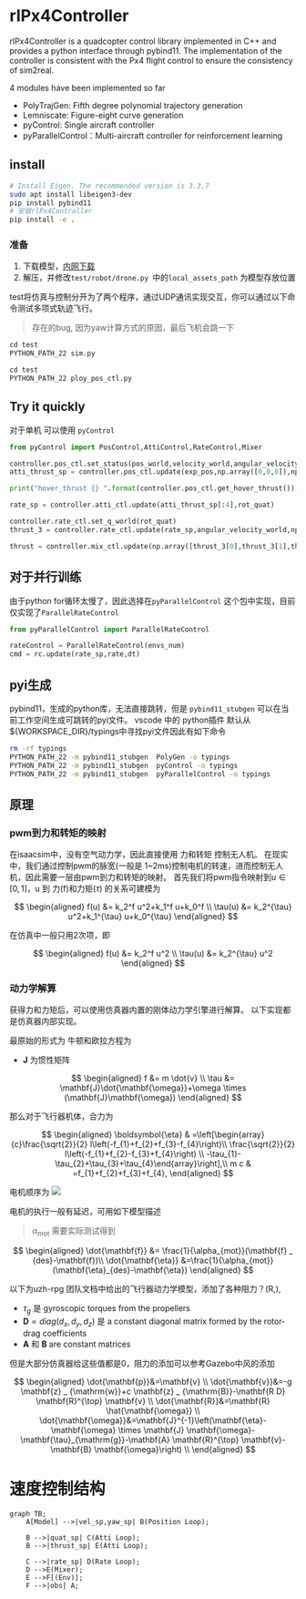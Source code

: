 # rlPx4Controller

rlPx4Controller is a quadcopter control library implemented in C++ and provides a python interface through pybind11. The implementation of the controller is consistent with the Px4 flight control to ensure the consistency of sim2real.

4 modules have been implemented so far

- PolyTrajGen: Fifth degree polynomial trajectory generation
- Lemniscate:  Figure-eight curve generation
- pyControl: Single aircraft controller
- pyParallelControl：Multi-aircraft controller for reinforcement learning


## install

```bash
# Install Eigen. The recommended version is 3.3.7
sudo apt install libeigen3-dev
pip install pybind11
# 安装rlPx4Controller
pip install -e .
```



### 准备

1. 下载模型，[内网下载](http://qyswarm.top/data/share/x-152bV2.1.zip)
1. 解压，并修改`test/robot/drone.py `中的`local_assets_path` 为模型存放位置

test将仿真与控制分开为了两个程序，通过UDP通讯实现交互，你可以通过以下命令测试多项式轨迹飞行。

> 存在的bug, 因为yaw计算方式的原因，最后飞机会跳一下

```python
cd test
PYTHON_PATH_22 sim.py 
```

```python
cd test
PYTHON_PATH_22 ploy_pos_ctl.py 
```


## Try it quickly

对于单机 可以使用 `pyControl `

```python
from pyControl import PosControl,AttiControl,RateControl,Mixer

controller.pos_ctl.set_status(pos_world,velocity_world,angular_velocity_world,rot_quat,current_time-last_rate_control_time)
atti_thrust_sp = controller.pos_ctl.update(exp_pos,np.array([0,0,0]),np.array([0,0,0]),float(yaw))

print("hover_thrust {} ".format(controller.pos_ctl.get_hover_thrust()))

rate_sp = controller.atti_ctl.update(atti_thrust_sp[:4],rot_quat)

controller.rate_ctl.set_q_world(rot_quat)
thrust_3 = controller.rate_ctl.update(rate_sp,angular_velocity_world,np.array([0,0,0]),current_time-last_rate_control_time)

thrust = controller.mix_ctl.update(np.array([thrust_3[0],thrust_3[1],thrust_3[2],atti_thrust_sp[4]]))

```

## 对于并行训练

由于python for循环太慢了，因此选择在`pyParallelControl` 这个包中实现，目前仅实现了`ParallelRateControl`

```python
from pyParallelControl import ParallelRateControl

rateControl = ParallelRateControl(envs_num)
cmd = rc.update(rate_sp,rate,dt)
```


## pyi生成

pybind11，生成的python库，无法直接跳转，但是 `pybind11_stubgen` 可以在当前工作空间生成可跳转的pyi文件。
vscode 中的 python插件 默认从${WORKSPACE_DIR}/typings中寻找pyi文件因此有如下命令

```bash
rm -rf typings
PYTHON_PATH_22 -m pybind11_stubgen  PolyGen -o typings
PYTHON_PATH_22 -m pybind11_stubgen  pyControl -o typings
PYTHON_PATH_22 -m pybind11_stubgen  pyParallelControl -o typings

```



## 原理

### pwm到力和转矩的映射
在isaacsim中，没有空气动力学，因此直接使用 力和转矩 控制无人机。
在现实中，我们通过控制pwm的脉宽(一般是 1~2ms)控制电机的转速，进而控制无人机，因此需要一层由pwm到力和转矩的映射。
首先我们将pwm指令映射到$u\in[0,1]$，u 到 力(f)和力矩$(\tau)$ 的关系可建模为

$$
\begin{aligned}
    f(u) &= k_2^f u^2+k_1^f u+k_0^f \\
    \tau(u) &= k_2^{\tau} u^2+k_1^{\tau} u+k_0^{\tau}
\end{aligned}
$$

在仿真中一般只用2次项，即

$$
\begin{aligned}
    f(u) &= k_2^f u^2 \\
    \tau(u) &= k_2^{\tau} u^2
\end{aligned}
$$


### 动力学解算

获得力和力矩后，可以使用仿真器内置的刚体动力学引擎进行解算。
以下实现都是仿真器内部实现。
<!-- 参数主要为，质量，和惯性矩阵。 -->

最原始的形式为 牛顿和欧拉方程为
- $\mathbf{J}$ 为惯性矩阵

$$
\begin{aligned}
    f &= m \dot{v} \\
    \tau &= \mathbf{J}\dot{\mathbf{\omega}}+\omega \times (\mathbf{J}\mathbf{\omega})
\end{aligned}
$$


那么对于飞行器机体，合力为

$$
\begin{aligned}
\boldsymbol{\eta} & =\left[\begin{array}{c}\frac{\sqrt{2}}{2} l\left(-f_{1}+f_{2}+f_{3}-f_{4}\right)\\
\frac{\sqrt{2}}{2} l\left(-f_{1}+f_{2}-f_{3}+f_{4}\right) \\
-\tau_{1}-\tau_{2}+\tau_{3}+\tau_{4}\end{array}\right],\\
m c & =f_{1}+f_{2}+f_{3}+f_{4},
\end{aligned}
$$

电机顺序为
![](./assets/rotor_seq.png)

电机的执行一般有延迟，可用如下模型描述

> $\alpha_{\mathrm{mot}}$ 需要实际测试得到

$$
\begin{aligned}
\dot{\mathbf{f}} &= \frac{1}{\alpha_{mot}}(\mathbf{f} _ {des}-\mathbf{f})\\
\dot{\mathbf{\eta}} &=\frac{1}{\alpha_{mot}}(\mathbf{\eta}_{des}-\mathbf{\eta})
\end{aligned}
$$

以下为uzh-rpg 团队文档中给出的飞行器动力学模型，添加了各种阻力？(R,),

- $\tau_g$ 是 gyroscopic torques from the propellers
- $\mathbf{D}=diag(d_x,d_y,d_z)$ 是 a constant diagonal matrix
formed by the rotor-drag coefficients
- $\mathbf{A}$ 和 $\mathbf{B}$ are constant matrices

但是大部分仿真器给这些值都是0，阻力的添加可以参考Gazebo中风的添加

$$
\begin{aligned}
\dot{\mathbf{p}}&=\mathbf{v} \\
\dot{\mathbf{v}}&=-g \mathbf{z} _ {\mathrm{w}}+c \mathbf{z} _ {\mathrm{B}}-\mathbf{R D} \mathbf{R}^{\top} \mathbf{v} \\
\dot{\mathbf{R}}&=\mathbf{R} \hat{\mathbf{\omega}} \\
\dot{\mathbf{\omega}}&=\mathbf{J}^{-1}\left(\mathbf{\eta}-\mathbf{\omega} \times \mathbf{J} \mathbf{\omega}-\mathbf{\tau}_{\mathrm{g}}-\mathbf{A} \mathbf{R}^{\top} \mathbf{v}-\mathbf{B} \mathbf{\omega}\right) \\
\end{aligned}
$$




# 速度控制结构
```mermaid
graph TB;
    A[Model] -->|vel_sp,yaw_sp| B(Position Loop);

    B -->|quat_sp| C(Atti Loop);
    B -->|thrust_sp| E(Atti Loop);

    C -->|rate_sp| D(Rate Loop);
    D -->E(Mixer);
    E -->F[(Env)];
    F -->|obs| A;
```    
